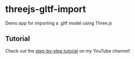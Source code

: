 # threejs-gltf-import

Demo app for importing a .gltf model using Three.js



## Tutorial

Check out the [step-by-step tutorial](https://youtu.be/aOQuuotM-Ww) on my YouTube channel!
